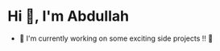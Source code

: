 <h1 align="left">Hi 👋, I'm Abdullah</h1>

- 🔭 I'm currently working on some exciting side projects !! 🚀
